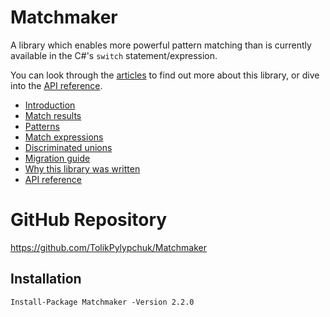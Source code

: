 # Matchmaker

A library which enables more powerful pattern matching than is currently available in the C#'s `switch`
statement/expression.

You can look through the [articles](articles/intro.md) to find out more about this library, or dive into
the [API reference](api/index.md).

 - [Introduction](articles/intro.md)
 - [Match results](articles/results.md)
 - [Patterns](articles/patterns.md)
 - [Match expressions](articles/expressions.md)
 - [Discriminated unions](articles/unions.md)
 - [Migration guide](articles/migration.md)
 - [Why this library was written](articles/why.md)
 - [API reference](api/index.md)

# GitHub Repository

https://github.com/TolikPylypchuk/Matchmaker

## Installation

```
Install-Package Matchmaker -Version 2.2.0
```
